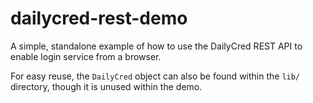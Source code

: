 dailycred-rest-demo
===================

A simple, standalone example of how to use the DailyCred REST API to enable login service from a browser.

For easy reuse, the `DailyCred` object can also be found within the `lib/` directory, though it is unused within the demo.
